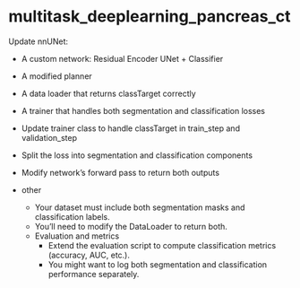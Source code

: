 # multitask_deeplearning_pancreas_ct

Update nnUNet:

- A custom network: Residual Encoder UNet + Classifier

- A modified planner

- A data loader that returns classTarget correctly

- A trainer that handles both segmentation and classification losses

- Update trainer class to handle classTarget in train_step and validation_step

- Split the loss into segmentation and classification components

- Modify network’s forward pass to return both outputs

- other 
  - Your dataset must include both segmentation masks and classification labels.
  - You’ll need to modify the DataLoader to return both.
  - Evaluation and metrics
    - Extend the evaluation script to compute classification metrics (accuracy, AUC, etc.).
    - You might want to log both segmentation and classification performance separately.


